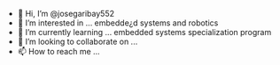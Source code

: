 - 👋 Hi, I’m @josegaribay552
- 👀 I’m interested in ...   embedde¿d systems and robotics
- 🌱 I’m currently learning ... embedded systems specialization program
- 💞️ I’m looking to collaborate on ...
- 📫 How to reach me ...

<!---
josegaribay552/josegaribay552 is a ✨ special ✨ repository because its `README.md` (this file) appears on your GitHub profile.
You can click the Preview link to take a look at your changes.
--->
